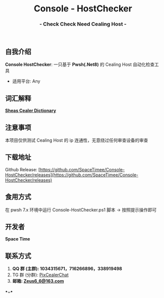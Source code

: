 <h1 align="center">Console - HostChecker</h1>
<h3 align="center">- Check Check Need Cealing Host -</h3>
</br>

## 自我介绍
**Console HostChecker**: 一只基于 **Pwsh(.Net8)** 的 Cealing Host 自动化检查工具

* 适用平台: Any

## 词汇解释
**[Sheas Cealer Dictionary](https://github.com/SpaceTimee/Sheas-Cealer/wiki/Sheas-Cealer-Dictionary)**

## 注意事项
本项目仅供测试 Cealing Host 的 ip 连通性，无意绕过任何审查设备的审查

## 下载地址
Github Release: [https://github.com/SpaceTimee/Console-HostChecker/releases](https://github.com/SpaceTimee/Console-HostChecker/releases)

## 食用方式
在 pwsh 7.x 环境中运行 Console-HostChecker.ps1 脚本 -> 按照提示操作即可

## 开发者
**Space Time**

## 联系方式
1. **QQ 群 (主群): 1034315671，716266896，338919498**
2. TG 群 (分群): [PixCealerChat](https://t.me/PixCealerChat)
3. **邮箱: Zeus6_6@163.com**

•ᴗ•
